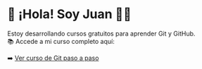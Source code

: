 # 👋 ¡Hola! Soy Juan 👨‍💻

Estoy desarrollando cursos gratuitos para aprender Git y GitHub.  
📚 Accede a mi curso completo aquí:

➡️ [Ver curso de Git paso a paso](https://github.com/juan123XC/curso-git/wiki)


